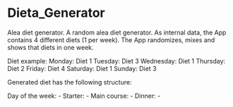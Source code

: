 # Dieta_Generator
Alea diet generator.
A random alea diet generator.
As internal data, the App contains 4 different diets (1 per week).
The App randomizes, mixes and shows that diets in one week.

Diet example:
Monday: Diet 1
Tuesday: Diet 3
Wednesday: Diet 1
Thursday: Diet 2
Friday: Diet 4
Saturday: Diet 1
Sunday: Diet 3

Generated diet has the following structure:

Day of the week: -
Starter: -
Main course: - 
Dinner: -
